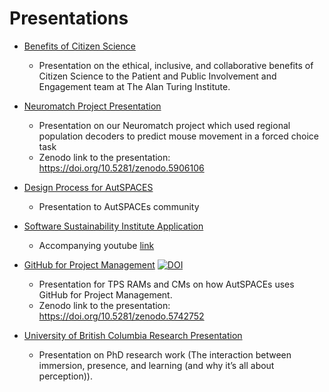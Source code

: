 # Presentations 
- [Benefits of Citizen Science](Presentations/2022-02-15-PPIE-Presentation.pdf)
	- Presentation on the ethical, inclusive, and collaborative benefits of Citizen Science to the Patient and Public Involvement and Engagement team at The Alan Turing Institute. 

- [Neuromatch Project Presentation](Presentations/08-20-Neuromatch-Project.pdf)
	- Presentation on our Neuromatch project which used regional population decoders to predict mouse movement in a forced choice task
	- Zenodo link to the presentation: https://doi.org/10.5281/zenodo.5906106

- [Design Process for AutSPACES](Presentations/11-11-21-Design-Process.pdf)
	- Presentation to AutSPACEs community 

- [Software Sustainability Institute Application](Presentations/2021-SSI-Fellowship-Application.pdf)
	- Accompanying youtube [link](https://www.youtube.com/watch?v=p1dD22bdh_s)

- [GitHub for Project Management](Presentations/30-11-21-TPS-GitHub-for-Project-Management.pdf) [![DOI](https://zenodo.org/badge/DOI/10.5281/zenodo.5742752.svg)](https://doi.org/10.5281/zenodo.5742752)
    - Presentation for TPS RAMs and CMs on how AutSPACEs uses GitHub for Project Management.
    - Zenodo link to the presentation: https://doi.org/10.5281/zenodo.5742752 

- [University of British Columbia Research Presentation](Presentations/25-05-21-UBC-Research-Presentation.pdf)
	- Presentation on PhD research work (The interaction between immersion, presence, and learning (and why it’s all about perception)).
 
